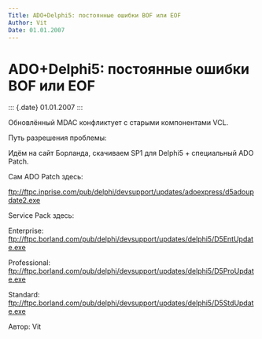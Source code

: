 ```yaml
---
Title: ADO+Delphi5: постоянные ошибки BOF или EOF
Author: Vit
Date: 01.01.2007
---
```



ADO+Delphi5: постоянные ошибки BOF или EOF
==========================================

::: {.date}
01.01.2007
:::

Обновлённый MDAC конфликтует с старыми компонентами VCL.

Путь разрешения проблемы:

Идём на сайт Борланда, скачиваем SP1 для Delphi5 + специальный ADO
Patch.

Сам ADO Patch здесь:

<ftp://ftpc.inprise.com/pub/delphi/devsupport/updates/adoexpress/d5adoupdate2.exe>

Service Pack здесь:

Enterprise:
<ftp://ftpc.borland.com/pub/delphi/devsupport/updates/delphi5/D5EntUpdate.exe>

Professional:
<ftp://ftpc.borland.com/pub/delphi/devsupport/updates/delphi5/D5ProUpdate.exe>

Standard:
<ftp://ftpc.borland.com/pub/delphi/devsupport/updates/delphi5/D5StdUpdate.exe>

Автор: Vit
